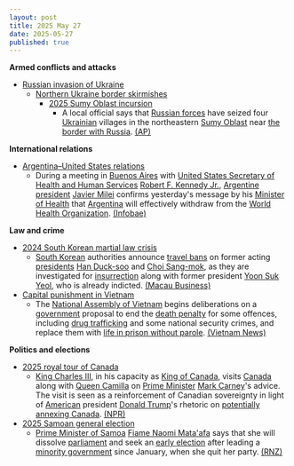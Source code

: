 ```yaml
---
layout: post
title: 2025 May 27
date: 2025-05-27
published: true
---
```



**Armed conflicts and attacks**

* [Russian invasion of Ukraine](https://en.wikipedia.org/wiki/Russian_invasion_of_Ukraine "Russian invasion of Ukraine")
  + [Northern Ukraine border skirmishes](https://en.wikipedia.org/wiki/Northern_Ukraine_border_skirmishes "Northern Ukraine border skirmishes")
    - [2025 Sumy Oblast incursion](https://en.wikipedia.org/wiki/2025_Sumy_Oblast_incursion "2025 Sumy Oblast incursion")
      * A local official says that [Russian forces](https://en.wikipedia.org/wiki/Russian_Armed_Forces "Russian Armed Forces") have seized four [Ukrainian](https://en.wikipedia.org/wiki/Ukraine "Ukraine") villages in the northeastern [Sumy Oblast](https://en.wikipedia.org/wiki/Sumy_Oblast "Sumy Oblast") near [the border with Russia](https://en.wikipedia.org/wiki/Russia%E2%80%93Ukraine_border "Russia–Ukraine border"). [(AP)](https://apnews.com/article/russia-ukraine-war-drones-buffer-zone-c063c708733d8e67a4893f54f264a9b6)

**International relations**

* [Argentina–United States relations](https://en.wikipedia.org/wiki/Argentina%E2%80%93United_States_relations "Argentina–United States relations")
  + During a meeting in [Buenos Aires](https://en.wikipedia.org/wiki/Buenos_Aires "Buenos Aires") with [United States Secretary of Health and Human Services](https://en.wikipedia.org/wiki/United_States_Secretary_of_Health_and_Human_Services "United States Secretary of Health and Human Services") [Robert F. Kennedy Jr.](https://en.wikipedia.org/wiki/Robert_F._Kennedy_Jr. "Robert F. Kennedy Jr."), [Argentine president](https://en.wikipedia.org/wiki/Argentine_president "Argentine president") [Javier Milei](https://en.wikipedia.org/wiki/Javier_Milei "Javier Milei") confirms yesterday's message by his [Minister of Health](https://en.wikipedia.org/wiki/Ministry_of_Health_%28Argentina%29 "Ministry of Health (Argentina)") that [Argentina](https://en.wikipedia.org/wiki/Argentina "Argentina") will effectively withdraw from the [World Health Organization](https://en.wikipedia.org/wiki/World_Health_Organization "World Health Organization"). [(Infobae)](https://www.infobae.com/politica/2025/05/27/tras-los-anuncios-de-desregulaciones-milei-recibira-hoy-en-casa-rosada-al-secretario-de-salud-de-trump/)

**Law and crime**

* [2024 South Korean martial law crisis](https://en.wikipedia.org/wiki/2024_South_Korean_martial_law_crisis "2024 South Korean martial law crisis")
  + [South Korean](https://en.wikipedia.org/wiki/South_Korea "South Korea") authorities announce [travel bans](https://en.wikipedia.org/wiki/Travel_ban "Travel ban") on former acting [presidents](https://en.wikipedia.org/wiki/President_of_South_Korea "President of South Korea") [Han Duck-soo](https://en.wikipedia.org/wiki/Han_Duck-soo "Han Duck-soo") and [Choi Sang-mok](https://en.wikipedia.org/wiki/Choi_Sang-mok "Choi Sang-mok"), as they are investigated for [insurrection](https://en.wikipedia.org/wiki/Insurrection "Insurrection") along with former president [Yoon Suk Yeol](https://en.wikipedia.org/wiki/Yoon_Suk_Yeol "Yoon Suk Yeol"), who is already indicted. [(Macau Business)](https://www.macaubusiness.com/seoul-slaps-travel-bans-on-two-former-acting-presidents-yonhap/)
* [Capital punishment in Vietnam](https://en.wikipedia.org/wiki/Capital_punishment_in_Vietnam "Capital punishment in Vietnam")
  + The [National Assembly of Vietnam](https://en.wikipedia.org/wiki/National_Assembly_of_Vietnam "National Assembly of Vietnam") begins deliberations on a [government](https://en.wikipedia.org/wiki/Vietnamese_government "Vietnamese government") proposal to end the [death penalty](https://en.wikipedia.org/wiki/Death_penalty "Death penalty") for some offences, including [drug trafficking](https://en.wikipedia.org/wiki/Drug_trafficking "Drug trafficking") and some national security crimes, and replace them with [life in prison without parole](https://en.wikipedia.org/wiki/Life_in_prison_without_parole "Life in prison without parole"). [(Vietnam News)](https://vietnamnews.vn/politics-laws/1718453/national-assembly-debates-proposal-to-end-death-penalty-for-transport-of-illegal-drugs.html)

**Politics and elections**

* [2025 royal tour of Canada](https://en.wikipedia.org/wiki/2025_royal_tour_of_Canada "2025 royal tour of Canada")
  + [King Charles III](https://en.wikipedia.org/wiki/Charles_III "Charles III"), in his capacity as [King of Canada](https://en.wikipedia.org/wiki/Monarchy_of_Canada "Monarchy of Canada"), visits [Canada](https://en.wikipedia.org/wiki/Canada "Canada") along with [Queen Camilla](https://en.wikipedia.org/wiki/Queen_Camilla "Queen Camilla") on [Prime Minister](https://en.wikipedia.org/wiki/Prime_Minister_of_Canada "Prime Minister of Canada") [Mark Carney](https://en.wikipedia.org/wiki/Mark_Carney "Mark Carney")'s advice. The visit is seen as a reinforcement of Canadian sovereignty in light of [American](https://en.wikipedia.org/wiki/United_States_of_America "United States of America") president [Donald Trump](https://en.wikipedia.org/wiki/Donald_Trump "Donald Trump")'s rhetoric on [potentially annexing Canada](https://en.wikipedia.org/wiki/2024%E2%80%932025_proposals_for_Canadian_annexation_to_the_United_States "2024–2025 proposals for Canadian annexation to the United States"). [(NPR)](https://www.npr.org/2025/05/26/g-s1-68959/canada-king-charles)
* [2025 Samoan general election](https://en.wikipedia.org/wiki/2025_Samoan_general_election "2025 Samoan general election")
  + [Prime Minister of Samoa](https://en.wikipedia.org/wiki/Prime_Minister_of_Samoa "Prime Minister of Samoa") [Fiame Naomi Mata'afa](https://en.wikipedia.org/wiki/Fiame_Naomi_Mata%27afa "Fiame Naomi Mata'afa") says that she will dissolve [parliament](https://en.wikipedia.org/wiki/Parliament_of_Samoa "Parliament of Samoa") and seek an [early election](https://en.wikipedia.org/wiki/Early_election "Early election") after leading a [minority government](https://en.wikipedia.org/wiki/Minority_government "Minority government") since January, when she quit her party. [(RNZ)](https://www.rnz.co.nz/international/pacific-news/562255/samoa-to-go-to-early-election-after-fiame-concedes)

